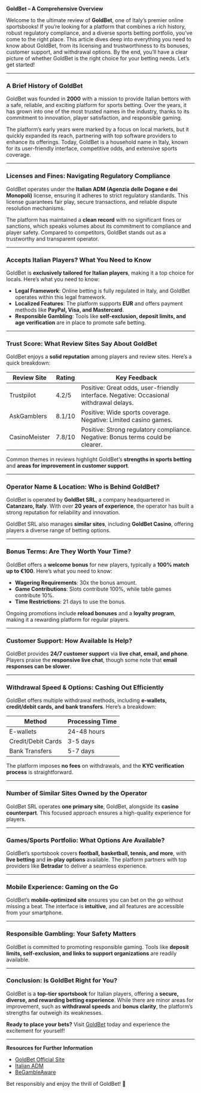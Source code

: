 **GoldBet – A Comprehensive Overview**  

Welcome to the ultimate review of **GoldBet**, one of Italy’s premier online sportsbooks! If you’re looking for a platform that combines a rich history, robust regulatory compliance, and a diverse sports betting portfolio, you’ve come to the right place. This article dives deep into everything you need to know about GoldBet, from its licensing and trustworthiness to its bonuses, customer support, and withdrawal options. By the end, you’ll have a clear picture of whether GoldBet is the right choice for your betting needs. Let’s get started!  

---

### **A Brief History of GoldBet**  

GoldBet was founded in **2000** with a mission to provide Italian bettors with a safe, reliable, and exciting platform for sports betting. Over the years, it has grown into one of the most trusted names in the industry, thanks to its commitment to innovation, player satisfaction, and responsible gaming.  

The platform’s early years were marked by a focus on local markets, but it quickly expanded its reach, partnering with top software providers to enhance its offerings. Today, GoldBet is a household name in Italy, known for its user-friendly interface, competitive odds, and extensive sports coverage.  

---

### **Licenses and Fines: Navigating Regulatory Compliance**  

GoldBet operates under the **Italian ADM (Agenzia delle Dogane e dei Monopoli)** license, ensuring it adheres to strict regulatory standards. This license guarantees fair play, secure transactions, and reliable dispute resolution mechanisms.  

The platform has maintained a **clean record** with no significant fines or sanctions, which speaks volumes about its commitment to compliance and player safety. Compared to competitors, GoldBet stands out as a trustworthy and transparent operator.  

---

### **Accepts Italian Players? What You Need to Know**  

GoldBet is **exclusively tailored for Italian players**, making it a top choice for locals. Here’s what you need to know:  

- **Legal Framework**: Online betting is fully regulated in Italy, and GoldBet operates within this legal framework.  
- **Localized Features**: The platform supports **EUR** and offers payment methods like **PayPal, Visa, and Mastercard**.  
- **Responsible Gambling**: Tools like **self-exclusion, deposit limits, and age verification** are in place to promote safe betting.  

---

### **Trust Score: What Review Sites Say About GoldBet**  

GoldBet enjoys a **solid reputation** among players and review sites. Here’s a quick breakdown:  

| **Review Site** | **Rating** | **Key Feedback** |  
|------------------|------------|------------------|  
| Trustpilot       | 4.2/5      | Positive: Great odds, user-friendly interface. Negative: Occasional withdrawal delays. |  
| AskGamblers      | 8.1/10     | Positive: Wide sports coverage. Negative: Limited casino games. |  
| CasinoMeister    | 7.8/10     | Positive: Strong regulatory compliance. Negative: Bonus terms could be clearer. |  

Common themes in reviews highlight GoldBet’s **strengths in sports betting** and **areas for improvement in customer support**.  

---

### **Operator Name & Location: Who is Behind GoldBet?**  

GoldBet is operated by **GoldBet SRL**, a company headquartered in **Catanzaro, Italy**. With over **20 years of experience**, the operator has built a strong reputation for reliability and innovation.  

GoldBet SRL also manages **similar sites**, including **GoldBet Casino**, offering players a diverse range of betting options.  

---

### **Bonus Terms: Are They Worth Your Time?**  

GoldBet offers a **welcome bonus** for new players, typically a **100% match up to €100**. Here’s what you need to know:  

- **Wagering Requirements**: 30x the bonus amount.  
- **Game Contributions**: Slots contribute 100%, while table games contribute 10%.  
- **Time Restrictions**: 21 days to use the bonus.  

Ongoing promotions include **reload bonuses** and a **loyalty program**, making it a rewarding platform for regular players.  

---

### **Customer Support: How Available Is Help?**  

GoldBet provides **24/7 customer support** via **live chat, email, and phone**. Players praise the **responsive live chat**, though some note that **email responses can be slower**.  

---

### **Withdrawal Speed & Options: Cashing Out Efficiently**  

GoldBet offers multiple withdrawal methods, including **e-wallets, credit/debit cards, and bank transfers**. Here’s a breakdown:  

| **Method**       | **Processing Time** |  
|-------------------|---------------------|  
| E-wallets         | 24-48 hours         |  
| Credit/Debit Cards| 3-5 days            |  
| Bank Transfers    | 5-7 days            |  

The platform imposes **no fees** on withdrawals, and the **KYC verification process** is straightforward.  

---

### **Number of Similar Sites Owned by the Operator**  

GoldBet SRL operates **one primary site**, GoldBet, alongside its **casino counterpart**. This focused approach ensures a high-quality experience for players.  

---

### **Games/Sports Portfolio: What Options Are Available?**  

GoldBet’s sportsbook covers **football, basketball, tennis, and more**, with **live betting** and **in-play options** available. The platform partners with top providers like **Betradar** to deliver a seamless experience.  

---

### **Mobile Experience: Gaming on the Go**  

GoldBet’s **mobile-optimized site** ensures you can bet on the go without missing a beat. The interface is **intuitive**, and all features are accessible from your smartphone.  

---

### **Responsible Gambling: Your Safety Matters**  

GoldBet is committed to promoting responsible gaming. Tools like **deposit limits, self-exclusion, and links to support organizations** are readily available.  

---

### **Conclusion: Is GoldBet Right for You?**  

GoldBet is a **top-tier sportsbook** for Italian players, offering a **secure, diverse, and rewarding betting experience**. While there are minor areas for improvement, such as **withdrawal speeds** and **bonus clarity**, the platform’s strengths far outweigh its weaknesses.  

**Ready to place your bets?** Visit [GoldBet](https://www.goldbet.it) today and experience the excitement for yourself!  

---

**Resources for Further Information**  
- [GoldBet Official Site](https://www.goldbet.it)  
- [Italian ADM](https://www.adm.gov.it)  
- [BeGambleAware](https://www.begambleaware.org)  

Bet responsibly and enjoy the thrill of GoldBet! 🎉